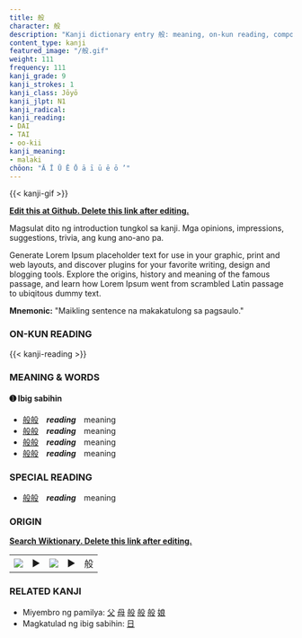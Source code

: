 ```yaml
---
title: 般
character: 般
description: "Kanji dictionary entry 般: meaning, on-kun reading, compounds, origin, related kanji"
content_type: kanji
featured_image: "/般.gif"
weight: 111
frequency: 111
kanji_grade: 9
kanji_strokes: 1
kanji_class: Jōyō
kanji_jlpt: N1
kanji_radical: 
kanji_reading: 
- DAI
- TAI
- oo-kii
kanji_meaning:
- malaki
chōon: "Ā Ī Ū Ē Ō ā ī ū ē ō ’"
---
```

[//]: # (Don't edit the line below. Kanji animated GIF code is automatically generated.)
{{< kanji-gif >}}

[//]: # (Edit below this line.)

**[Edit this at Github. Delete this link after editing.](https://github.com/tim0g/tim/tree/main/content/kanji/般/index.md)**

Magsulat dito ng introduction tungkol sa kanji. Mga opinions, impressions, suggestions, trivia, ang kung ano-ano pa.

Generate Lorem Ipsum placeholder text for use in your graphic, print and web layouts, and discover plugins for your favorite writing, design and blogging tools. Explore the origins, history and meaning of the famous passage, and learn how Lorem Ipsum went from scrambled Latin passage to ubiqitous dummy text.
 
**Mnemonic:** "Maikling sentence na makakatulong sa pagsaulo."

### ON-KUN READING

[//]: # (Don't edit the line below. ON-KUN READING code is automatically generated.)
{{< kanji-reading >}}

### MEANING & WORDS

#### ➊ **Ibig sabihin**
  - [般](../般)[般](../般)　***reading***　meaning
  - [般](../般)[般](../般)　***reading***　meaning
  - [般](../般)[般](../般)　***reading***　meaning
  - [般](../般)[般](../般)　***reading***　meaning

### SPECIAL READING
  - [般](../般)[般](../般)　***reading***　meaning

### ORIGIN

**[Search Wiktionary. Delete this link after editing.](https://wiktionary.org/wiki/般)**
<table class="kanji-table"><tr><td>
<img src="60px-般-bronze.svg.png">
</td><td>▶</td><td>
<img src="60px-般-oracle.svg.png">
</td><td>▶</td>
<td class="kanji-origin">般</td>
</tr></table>

### RELATED KANJI
- Miyembro ng pamilya: [父](../父) [母](../母) [般](../般) [般](../般) [般](../般) [娘](../娘)
- Magkatulad ng ibig sabihin: [日](../日)
